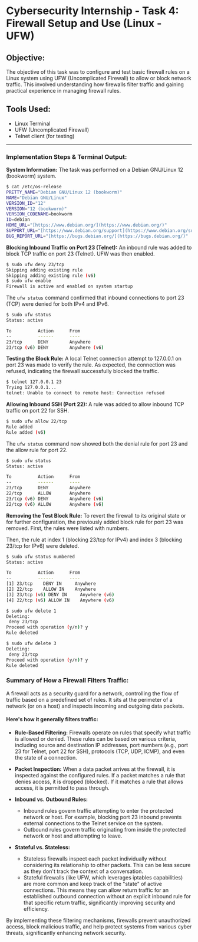 # Cybersecurity Internship - Task 4: Firewall Setup and Use (Linux - UFW)

## Objective:
The objective of this task was to configure and test basic firewall rules on a Linux system using UFW (Uncomplicated Firewall) to allow or block network traffic. This involved understanding how firewalls filter traffic and gaining practical experience in managing firewall rules.

## Tools Used:
* Linux Terminal
* UFW (Uncomplicated Firewall)
* Telnet client (for testing)

---

### Implementation Steps & Terminal Output:

**System Information:**
The task was performed on a Debian GNU/Linux 12 (bookworm) system. 

```bash
$ cat /etc/os-release
PRETTY_NAME="Debian GNU/Linux 12 (bookworm)"
NAME="Debian GNU/Linux"
VERSION_ID="12"
VERSION="12 (bookworm)"
VERSION_CODENAME=bookworm
ID=debian
HOME_URL="[https://www.debian.org/](https://www.debian.org/)"
SUPPORT_URL="[https://www.debian.org/support](https://www.debian.org/support)"
BUG_REPORT_URL="[https://bugs.debian.org/](https://bugs.debian.org/)"
```
**Blocking Inbound Traffic on Port 23 (Telnet):**
An inbound rule was added to block TCP traffic on port 23 (Telnet). UFW was then enabled.
```bash
$ sudo ufw deny 23/tcp
Skipping adding existing rule
Skipping adding existing rule (v6)
$ sudo ufw enable
Firewall is active and enabled on system startup
```
The `ufw status` command confirmed that inbound connections to port 23 (TCP) were denied for both IPv4 and IPv6.
```bash
$ sudo ufw status
Status: active

To          Action      From
--          ------      ----
23/tcp      DENY        Anywhere
23/tcp (v6) DENY        Anywhere (v6)
```

**Testing the Block Rule:**
A local Telnet connection attempt to 127.0.0.1 on port 23 was made to verify the rule. As expected, the connection was refused, indicating the firewall successfully blocked the traffic. 

```bash
$ telnet 127.0.0.1 23
Trying 127.0.0.1...
telnet: Unable to connect to remote host: Connection refused
```

**Allowing Inbound SSH (Port 22):**
A rule was added to allow inbound TCP traffic on port 22 for SSH.

```bash
$ sudo ufw allow 22/tcp
Rule added
Rule added (v6)
```
The `ufw status` command now showed both the denial rule for port 23 and the allow rule for port 22.

```bash
$ sudo ufw status
Status: active

To          Action      From
--          ------      ----
23/tcp      DENY        Anywhere
22/tcp      ALLOW       Anywhere
23/tcp (v6) DENY        Anywhere (v6)
22/tcp (v6) ALLOW       Anywhere (v6)
```

**Removing the Test Block Rule:**
To revert the firewall to its original state or for further configuration, the previously added block rule for port 23 was removed. First, the rules were listed with numbers.

Then, the rule at index 1 (blocking 23/tcp for IPv4) and index 3 (blocking 23/tcp for IPv6) were deleted.
```bash
$ sudo ufw status numbered
Status: active

To          Action      From
--          ------      ----
[1] 23/tcp    DENY IN     Anywhere
[2] 22/tcp    ALLOW IN    Anywhere
[3] 23/tcp (v6) DENY IN     Anywhere (v6)
[4] 22/tcp (v6) ALLOW IN    Anywhere (v6)

$ sudo ufw delete 1
Deleting:
 deny 23/tcp
Proceed with operation (y/n)? y
Rule deleted

$ sudo ufw delete 3
Deleting:
 deny 23/tcp
Proceed with operation (y/n)? y
Rule deleted
```
### Summary of How a Firewall Filters Traffic:
A firewall acts as a security guard for a network, controlling the flow of traffic based on a predefined set of rules. It sits at the perimeter of a network (or on a host) and inspects incoming and outgoing data packets.

#### Here's how it generally filters traffic:

*  **Rule-Based Filtering:** Firewalls operate on rules that specify what traffic is allowed or denied. These rules can be based on various criteria, including source and destination IP addresses, port numbers (e.g., port 23 for Telnet, port 22 for SSH), protocols (TCP, UDP, ICMP), and even the state of a connection.
*  **Packet Inspection:** When a data packet arrives at the firewall, it is inspected against the configured rules. If a packet matches a rule that denies access, it is dropped (blocked). If it matches a rule that allows access, it is permitted to pass through.
*  **Inbound vs. Outbound Rules:**
    * Inbound rules govern traffic attempting to enter the protected network or host.  For example, blocking port 23 inbound prevents external connections to the Telnet service on the system.
    * Outbound rules govern traffic originating from inside the protected network or host and attempting to leave. 

*  **Stateful vs. Stateless:**

    * Stateless firewalls inspect each packet individually without considering its relationship to other packets. This can be less secure as they don't track the context of a conversation.
    * Stateful firewalls (like UFW, which leverages iptables capabilities) are more common and keep track of the "state" of active connections. This means they can allow return traffic for an established outbound connection without an explicit inbound rule for that specific return traffic, significantly improving security and efficiency. 

By implementing these filtering mechanisms, firewalls prevent unauthorized access, block malicious traffic, and help protect systems from various cyber threats, significantly enhancing network security.
